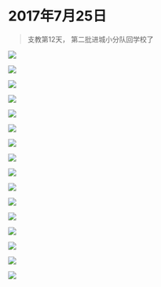 <link href="../../../css/style.css" rel="stylesheet" >

# 2017年7月25日

> 支教第12天， 第二批进城小分队回学校了

![](https://yumiao.static.twesix.cn/image/2017/07/25/IMG_0684.jpg)

![](https://yumiao.static.twesix.cn/image/2017/07/25/IMG_0685.jpg)

![](https://yumiao.static.twesix.cn/image/2017/07/25/IMG_0686.jpg)

![](https://yumiao.static.twesix.cn/image/2017/07/25/IMG_0687.jpg)

![](https://yumiao.static.twesix.cn/image/2017/07/25/IMG_0688.jpg)

![](https://yumiao.static.twesix.cn/image/2017/07/25/IMG_0689.jpg)

![](https://yumiao.static.twesix.cn/image/2017/07/25/IMG_0690.jpg)

![](https://yumiao.static.twesix.cn/image/2017/07/25/IMG_0691.jpg)

![](https://yumiao.static.twesix.cn/image/2017/07/25/IMG_0692.jpg)

![](https://yumiao.static.twesix.cn/image/2017/07/25/IMG_0693.jpg)

![](https://yumiao.static.twesix.cn/image/2017/07/25/IMG_0694.jpg)

![](https://yumiao.static.twesix.cn/image/2017/07/25/IMG_0695.jpg)

![](https://yumiao.static.twesix.cn/image/2017/07/25/IMG_0696.jpg)

![](https://yumiao.static.twesix.cn/image/2017/07/25/IMG_0697.JPG)

![](https://yumiao.static.twesix.cn/image/2017/07/25/IMG_0870.PNG)

![](https://yumiao.static.twesix.cn/image/2017/07/25/IMG_0871.PNG)

<script src="../../../js/x-oss-process.js"></script>